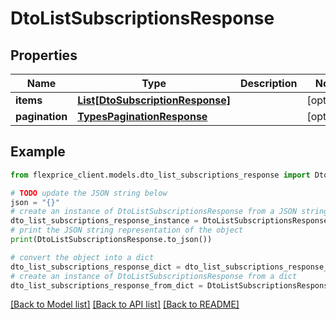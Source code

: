 # DtoListSubscriptionsResponse


## Properties

Name | Type | Description | Notes
------------ | ------------- | ------------- | -------------
**items** | [**List[DtoSubscriptionResponse]**](DtoSubscriptionResponse.md) |  | [optional] 
**pagination** | [**TypesPaginationResponse**](TypesPaginationResponse.md) |  | [optional] 

## Example

```python
from flexprice_client.models.dto_list_subscriptions_response import DtoListSubscriptionsResponse

# TODO update the JSON string below
json = "{}"
# create an instance of DtoListSubscriptionsResponse from a JSON string
dto_list_subscriptions_response_instance = DtoListSubscriptionsResponse.from_json(json)
# print the JSON string representation of the object
print(DtoListSubscriptionsResponse.to_json())

# convert the object into a dict
dto_list_subscriptions_response_dict = dto_list_subscriptions_response_instance.to_dict()
# create an instance of DtoListSubscriptionsResponse from a dict
dto_list_subscriptions_response_from_dict = DtoListSubscriptionsResponse.from_dict(dto_list_subscriptions_response_dict)
```
[[Back to Model list]](../README.md#documentation-for-models) [[Back to API list]](../README.md#documentation-for-api-endpoints) [[Back to README]](../README.md)


